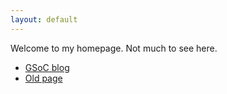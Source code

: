 ```yaml
---
layout: default
---
```

Welcome to my homepage. Not much to see here.

* [GSoC blog](blog/gsoc/index)
* [Old page](www/)
